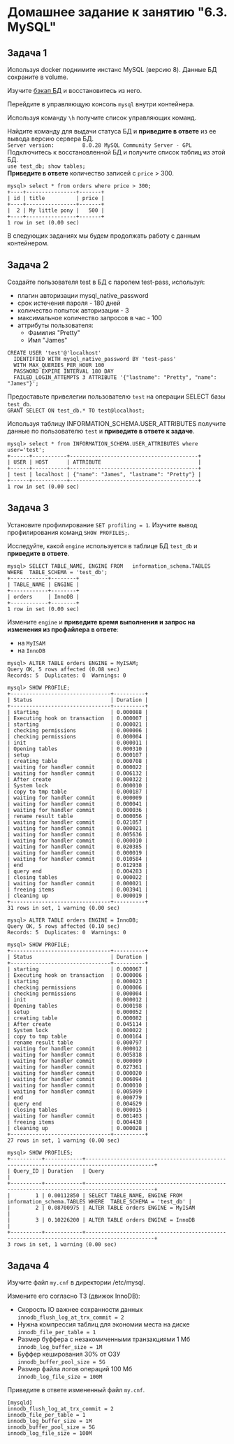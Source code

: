 # Домашнее задание к занятию "6.3. MySQL"

## Задача 1

Используя docker поднимите инстанс MySQL (версию 8). Данные БД сохраните в volume.

Изучите [бэкап БД](https://github.com/netology-code/virt-homeworks/tree/master/06-db-03-mysql/test_data) и 
восстановитесь из него.

Перейдите в управляющую консоль `mysql` внутри контейнера.

Используя команду `\h` получите список управляющих команд.

Найдите команду для выдачи статуса БД и **приведите в ответе** из ее вывода версию сервера БД.  
`Server version:         8.0.28 MySQL Community Server - GPL`  
Подключитесь к восстановленной БД и получите список таблиц из этой БД.  
`use test_db; show tables;`  
**Приведите в ответе** количество записей с `price` > 300.  
```
mysql> select * from orders where price > 300;
+----+----------------+-------+
| id | title          | price |
+----+----------------+-------+
|  2 | My little pony |   500 |
+----+----------------+-------+
1 row in set (0.00 sec)
```
В следующих заданиях мы будем продолжать работу с данным контейнером.

## Задача 2

Создайте пользователя test в БД c паролем test-pass, используя:
- плагин авторизации mysql_native_password
- срок истечения пароля - 180 дней 
- количество попыток авторизации - 3 
- максимальное количество запросов в час - 100
- аттрибуты пользователя:
    - Фамилия "Pretty"
    - Имя "James"

```
CREATE USER 'test'@'localhost'
  IDENTIFIED WITH mysql_native_password BY 'test-pass'
  WITH MAX_QUERIES_PER_HOUR 100
  PASSWORD EXPIRE INTERVAL 180 DAY
  FAILED_LOGIN_ATTEMPTS 3 ATTRIBUTE '{"lastname": "Pretty", "name": "James"}';
```
Предоставьте привелегии пользователю `test` на операции SELECT базы `test_db`.  
`GRANT SELECT ON test_db.* TO test@localhost;`  
    
Используя таблицу INFORMATION_SCHEMA.USER_ATTRIBUTES получите данные по пользователю `test` и 
**приведите в ответе к задаче**.  
```
mysql> select * from INFORMATION_SCHEMA.USER_ATTRIBUTES where user='test';
+------+-----------+-----------------------------------------+
| USER | HOST      | ATTRIBUTE                               |
+------+-----------+-----------------------------------------+
| test | localhost | {"name": "James", "lastname": "Pretty"} |
+------+-----------+-----------------------------------------+
1 row in set (0.00 sec)
```

## Задача 3

Установите профилирование `SET profiling = 1`.
Изучите вывод профилирования команд `SHOW PROFILES;`.

Исследуйте, какой `engine` используется в таблице БД `test_db` и **приведите в ответе**.
```
mysql> SELECT TABLE_NAME, ENGINE FROM   information_schema.TABLES WHERE  TABLE_SCHEMA = 'test_db';  
+------------+--------+
| TABLE_NAME | ENGINE |
+------------+--------+
| orders     | InnoDB |
+------------+--------+
1 row in set (0.00 sec)
```  

Измените `engine` и **приведите время выполнения и запрос на изменения из профайлера в ответе**:
- на `MyISAM`
- на `InnoDB`  

```
mysql> ALTER TABLE orders ENGINE = MyISAM;
Query OK, 5 rows affected (0.08 sec)
Records: 5  Duplicates: 0  Warnings: 0

mysql> SHOW PROFILE;
+--------------------------------+----------+
| Status                         | Duration |
+--------------------------------+----------+
| starting                       | 0.000088 |
| Executing hook on transaction  | 0.000007 |
| starting                       | 0.000021 |
| checking permissions           | 0.000006 |
| checking permissions           | 0.000004 |
| init                           | 0.000011 |
| Opening tables                 | 0.000310 |
| setup                          | 0.000107 |
| creating table                 | 0.000708 |
| waiting for handler commit     | 0.000022 |
| waiting for handler commit     | 0.006132 |
| After create                   | 0.000322 |
| System lock                    | 0.000010 |
| copy to tmp table              | 0.000187 |
| waiting for handler commit     | 0.000009 |
| waiting for handler commit     | 0.000041 |
| waiting for handler commit     | 0.000036 |
| rename result table            | 0.000056 |
| waiting for handler commit     | 0.021057 |
| waiting for handler commit     | 0.000021 |
| waiting for handler commit     | 0.005636 |
| waiting for handler commit     | 0.000010 |
| waiting for handler commit     | 0.020385 |
| waiting for handler commit     | 0.000019 |
| waiting for handler commit     | 0.010584 |
| end                            | 0.012938 |
| query end                      | 0.004283 |
| closing tables                 | 0.000022 |
| waiting for handler commit     | 0.000021 |
| freeing items                  | 0.003941 |
| cleaning up                    | 0.000019 |
+--------------------------------+----------+
31 rows in set, 1 warning (0.00 sec)

mysql> ALTER TABLE orders ENGINE = InnoDB;
Query OK, 5 rows affected (0.10 sec)
Records: 5  Duplicates: 0  Warnings: 0

mysql> SHOW PROFILE;
+--------------------------------+----------+
| Status                         | Duration |
+--------------------------------+----------+
| starting                       | 0.000067 |
| Executing hook on transaction  | 0.000006 |
| starting                       | 0.000023 |
| checking permissions           | 0.000006 |
| checking permissions           | 0.000004 |
| init                           | 0.000012 |
| Opening tables                 | 0.000198 |
| setup                          | 0.000052 |
| creating table                 | 0.000082 |
| After create                   | 0.045114 |
| System lock                    | 0.000022 |
| copy to tmp table              | 0.000164 |
| rename result table            | 0.000797 |
| waiting for handler commit     | 0.000012 |
| waiting for handler commit     | 0.005818 |
| waiting for handler commit     | 0.000009 |
| waiting for handler commit     | 0.027361 |
| waiting for handler commit     | 0.000020 |
| waiting for handler commit     | 0.006094 |
| waiting for handler commit     | 0.000010 |
| waiting for handler commit     | 0.005099 |
| end                            | 0.000779 |
| query end                      | 0.004629 |
| closing tables                 | 0.000015 |
| waiting for handler commit     | 0.001403 |
| freeing items                  | 0.004438 |
| cleaning up                    | 0.000028 |
+--------------------------------+----------+
27 rows in set, 1 warning (0.00 sec)

mysql> SHOW PROFILES;
+----------+------------+--------------------------------------------------------------------------------------------+
| Query_ID | Duration   | Query                                                                                      |
+----------+------------+--------------------------------------------------------------------------------------------+
|        1 | 0.00112850 | SELECT TABLE_NAME, ENGINE FROM   information_schema.TABLES WHERE  TABLE_SCHEMA = 'test_db' |
|        2 | 0.08700975 | ALTER TABLE orders ENGINE = MyISAM                                                         |
|        3 | 0.10226200 | ALTER TABLE orders ENGINE = InnoDB                                                         |
+----------+------------+--------------------------------------------------------------------------------------------+
3 rows in set, 1 warning (0.00 sec)

```
## Задача 4 

Изучите файл `my.cnf` в директории /etc/mysql.

Измените его согласно ТЗ (движок InnoDB):
- Скорость IO важнее сохранности данных  
`innodb_flush_log_at_trx_commit = 2`  
- Нужна компрессия таблиц для экономии места на диске  
`innodb_file_per_table = 1`  
- Размер буффера с незакомиченными транзакциями 1 Мб  
`innodb_log_buffer_size = 1M`  
- Буффер кеширования 30% от ОЗУ  
`innodb_buffer_pool_size = 5G`  
- Размер файла логов операций 100 Мб  
`innodb_log_file_size = 100M`

Приведите в ответе измененный файл `my.cnf`.
```
[mysqld]
innodb_flush_log_at_trx_commit = 2
innodb_file_per_table = 1
innodb_log_buffer_size = 1M
innodb_buffer_pool_size = 5G
innodb_log_file_size = 100M
```
